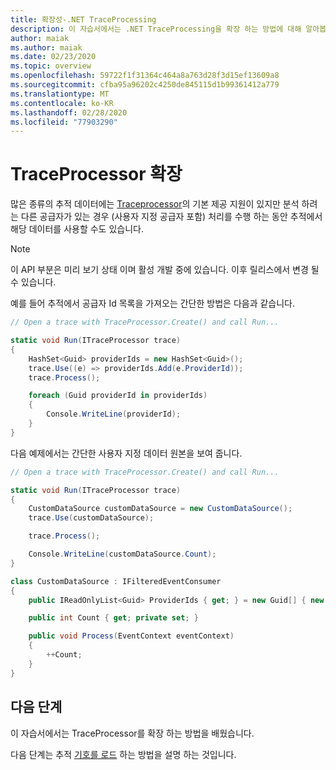 ```yaml
---
title: 확장성-.NET TraceProcessing
description: 이 자습서에서는 .NET TraceProcessing을 확장 하는 방법에 대해 알아봅니다.
author: maiak
ms.author: maiak
ms.date: 02/23/2020
ms.topic: overview
ms.openlocfilehash: 59722f1f31364c464a8a763d28f3d15ef13609a8
ms.sourcegitcommit: cfba95a96202c4250de845115d1b99361412a779
ms.translationtype: MT
ms.contentlocale: ko-KR
ms.lasthandoff: 02/28/2020
ms.locfileid: "77903290"
---
```

# <a name="extend-traceprocessor"></a>TraceProcessor 확장

많은 종류의 추적 데이터에는 [Traceprocessor](https://docs.microsoft.com/dotnet/api/microsoft.windows.eventtracing.traceprocessor)의 기본 제공 지원이 있지만 분석 하려는 다른 공급자가 있는 경우 (사용자 지정 공급자 포함) 처리를 수행 하는 동안 추적에서 해당 데이터를 사용할 수도 있습니다.

> [!NOTE]
> 이 API 부분은 미리 보기 상태 이며 활성 개발 중에 있습니다. 이후 릴리스에서 변경 될 수 있습니다.

예를 들어 추적에서 공급자 Id 목록을 가져오는 간단한 방법은 다음과 같습니다.

```csharp
// Open a trace with TraceProcessor.Create() and call Run...

static void Run(ITraceProcessor trace)
{
    HashSet<Guid> providerIds = new HashSet<Guid>();
    trace.Use((e) => providerIds.Add(e.ProviderId));
    trace.Process();

    foreach (Guid providerId in providerIds)
    {
        Console.WriteLine(providerId);
    }
}
```

다음 예제에서는 간단한 사용자 지정 데이터 원본을 보여 줍니다.

```csharp
// Open a trace with TraceProcessor.Create() and call Run...

static void Run(ITraceProcessor trace)
{
    CustomDataSource customDataSource = new CustomDataSource();
    trace.Use(customDataSource);

    trace.Process();

    Console.WriteLine(customDataSource.Count);
}

class CustomDataSource : IFilteredEventConsumer
{
    public IReadOnlyList<Guid> ProviderIds { get; } = new Guid[] { new Guid("your provider ID") };

    public int Count { get; private set; }

    public void Process(EventContext eventContext)
    {
        ++Count;
    }
}
```

## <a name="next-steps"></a>다음 단계

이 자습서에서는 TraceProcessor를 확장 하는 방법을 배웠습니다.

다음 단계는 추적 [기호를 로드](symbols.md) 하는 방법을 설명 하는 것입니다.
